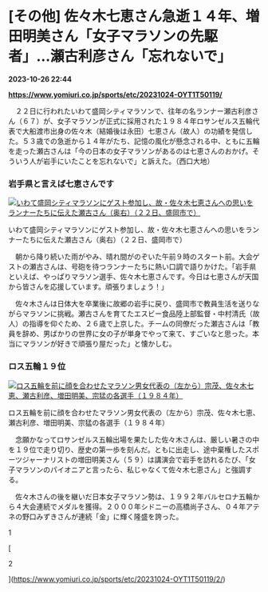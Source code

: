 # [その他] 佐々木七恵さん急逝１４年、増田明美さん「女子マラソンの先駆者」…瀬古利彦さん「忘れないで」

**2023-10-26 22:44**

**https://www.yomiuri.co.jp/sports/etc/20231024-OYT1T50119/**

　２２日に行われたいわて盛岡シティマラソンで、往年の名ランナー瀬古利彦さん（６７）が、女子マラソンが正式に採用された１９８４年ロサンゼルス五輪代表で大船渡市出身の佐々木（結婚後は永田）七恵さん（故人）の功績を発信した。５３歳での急逝から１４年がたち、記憶の風化が懸念される中、ともに五輪を走った瀬古さんは「今の日本の女子マラソンがあるのは七恵さんのおかげ。そういう人が岩手にいたことを忘れないで」と訴えた。（西口大地）

### 岩手県と言えば七恵さんです

[![いわて盛岡シティマラソンにゲスト参加し、故・佐々木七恵さんへの思いをランナーたちに伝えた瀬古さん（奥右）（２２日、盛岡市で）](https://www.yomiuri.co.jp/media/2023/10/20231024-OYT1I50067-1.jpg)](https://www.yomiuri.co.jp/pluralphoto/20231024-OYT1I50067/)

いわて盛岡シティマラソンにゲスト参加し、故・佐々木七恵さんへの思いをランナーたちに伝えた瀬古さん（奥右）（２２日、盛岡市で）

　朝から降り続いた雨がやみ、晴れ間がのぞいた午前９時のスタート前。大会ゲストの瀬古さんは、号砲を待つランナーたちに熱い口調で語りかけた。「岩手県といえば、やっぱりマラソン選手、佐々木七恵さんです。今日は七恵さんが天国から皆さんを応援しています。頑張りましょう！」

　佐々木さんは日体大を卒業後に故郷の岩手に戻り、盛岡市で教員生活を送りながらマラソンに挑戦。瀬古さんを育てたエスビー食品陸上部監督・中村清氏（故人）の指導を仰ぐため、２６歳で上京した。チームの同僚だった瀬古さんは「教員を辞め、男ばかりの世界に女の子が単身でやって来て、すごいなと思った。本当にマラソンが好きで頑張り屋だった」と懐かしむ。

### ロス五輪１９位

[![ロス五輪を前に顔を合わせたマラソン男女代表の（左から）宗茂、佐々木七恵、瀬古利彦、増田明美、宗猛の各選手（１９８４年）](https://www.yomiuri.co.jp/media/2023/10/20231024-OYT1I50068-1.jpg)](https://www.yomiuri.co.jp/pluralphoto/20231024-OYT1I50068/)

ロス五輪を前に顔を合わせたマラソン男女代表の（左から）宗茂、佐々木七恵、瀬古利彦、増田明美、宗猛の各選手（１９８４年）

　念願かなってロサンゼルス五輪出場を果たした佐々木さんは、厳しい暑さの中を１９位で走り切り、歴史の第一歩を刻んだ。ともに出走し、途中棄権したスポーツジャーナリストの増田明美さん（５９）は講演会で岩手を訪れるたび、「女子マラソンのパイオニアと言ったら、私じゃなくて佐々木七恵さん」と強調する。

　佐々木さんの後を継いだ日本女子マラソン勢は、１９９２年バルセロナ五輪から４大会連続でメダルを獲得。２０００年シドニーの高橋尚子さん、０４年アテネの野口みずきさんが連続「金」に輝く隆盛を誇った。

1

[

2

](https://www.yomiuri.co.jp/sports/etc/20231024-OYT1T50119/2/)